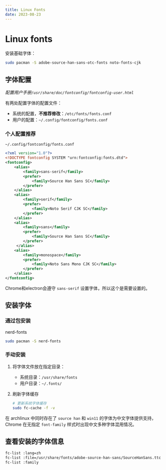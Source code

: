```yaml
---
title: Linux Fonts
date: 2023-08-23
---
```


# Linux fonts

安装基础字体：

```sh
sudo pacman -S adobe-source-han-sans-otc-fonts noto-fonts-cjk
```

## 字体配置

*配置用户手册`/usr/share/doc/fontconfig/fontconfig-user.html`*

有两处配置字体的配置文件：

- 系统的配置，**不推荐修改**：`/etc/fonts/fonts.conf`
- 用户的配置：`~/.config/fontconfig/fonts.conf`

### 个人配置推荐

`~/.config/fontconfig/fonts.conf` 


```xml
<?xml version="1.0"?>
<!DOCTYPE fontconfig SYSTEM "urn:fontconfig:fonts.dtd">
<fontconfig>
  	<alias>
	    <family>sans-serif</family>
	    <prefer>
		    <family>Source Han Sans SC</family>
	    </prefer>
    </alias>
  	<alias>
	    <family>serif</family>
	    <prefer>
		    <family>Noto Serif CJK SC</family>
	    </prefer>
    </alias>
    <alias>
	    <family>sans</family>
	    <prefer>
		    <family>Source Han Sans SC</family>
	    </prefer>
     </alias>
    <alias>
	    <family>monospace</family>
	    <prefer>
		    <family>Noto Sans Mono CJK SC</family>
	    </prefer>
    </alias>
</fontconfig>
```

Chrome和electron会遵守 `sans-serif` 设置字体，所以这个是需要设置的。

## 安装字体

### 通过包安装

nerd-fonts

```sh
sudo pacman -S nerd-fonts
```

### 手动安装

1. 将字体文件放在指定目录：
   - 系统目录：`/usr/share/fonts`
   - 用户目录：`~/.fonts/`
2. 刷新字体缓存

    ```sh
    # 更新系统字体缓存
    sudo fc-cache -f -v
    ```

在 archlinux 中同时存在了 `source han` 和 `win11` 的字体为中文字体提供支持，Chrome 在无指定 `font-family` 样式时出现中文多种字体混用情况。

## 查看安装的字体信息

```sh
fc-list :lang=zh
fc-list :file=/usr/share/fonts/adobe-source-han-sans/SourceHanSans.ttc
fc-list :family
```

